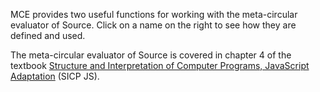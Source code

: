 MCE provides two useful functions for working with the
meta-circular evaluator of Source.
Click on a name on the right to see how they are defined and used.

The meta-circular evaluator of Source is covered in chapter 4 of
the textbook 
<a href="https://sourceacademy.org/sicpjs">Structure and Interpretation
of Computer Programs, JavaScript Adaptation</a> (SICP JS).
